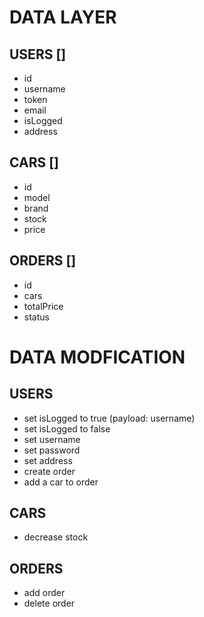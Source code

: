 # DATA LAYER

## USERS []

- id
- username
- token
- email
- isLogged
- address

## CARS []

- id
- model
- brand
- stock
- price

## ORDERS []

- id
- cars
- totalPrice
- status

# DATA MODFICATION

## USERS

- set isLogged to true (payload: username)
- set isLogged to false
- set username
- set password
- set address
- create order
- add a car to order

## CARS

- decrease stock

## ORDERS

- add order
- delete order
